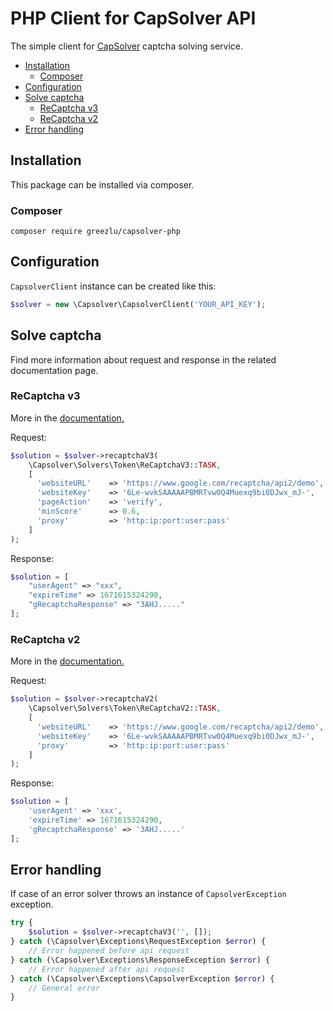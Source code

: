 # PHP Client for CapSolver API
The simple client for [CapSolver](https://capsolver.com) captcha solving service.

- [Installation](#installation)
    - [Composer](#composer)
- [Configuration](#configuration)
- [Solve captcha](#solve-captcha)
    - [ReCaptcha v3](#recaptcha-v3)
    - [ReCaptcha v2](#recaptcha-v2)
- [Error handling](#error-handling)

## Installation
This package can be installed via composer.

### Composer
```
composer require greezlu/capsolver-php
```

## Configuration
`CapsolverClient` instance can be created like this:
```php
$solver = new \Capsolver\CapsolverClient('YOUR_API_KEY');
```

## Solve captcha
Find more information about request and response in the related documentation page. 

### ReCaptcha v3
More in the [documentation.](https://docs.capsolver.com/guide/captcha/ReCaptchaV3.html)

Request:
```php
$solution = $solver->recaptchaV3(
    \Capsolver\Solvers\Token\ReCaptchaV3::TASK,
    [
      'websiteURL'    => 'https://www.google.com/recaptcha/api2/demo',
      'websiteKey'    => '6Le-wvkSAAAAAPBMRTvw0Q4Muexq9bi0DJwx_mJ-',
      'pageAction'    => 'verify',
      'minScore'      => 0.6,
      'proxy'         => 'http:ip:port:user:pass'
    ]
);
```

Response:
```php
$solution = [
    "userAgent" => "xxx",
    "expireTime" => 1671615324290,
    "gRecaptchaResponse" => "3AHJ....."
];
```

### ReCaptcha v2
More in the [documentation.](https://docs.capsolver.com/guide/captcha/ReCaptchaV2.html)

Request:
```php
$solution = $solver->recaptchaV2(
    \Capsolver\Solvers\Token\ReCaptchaV2::TASK,
    [
      'websiteURL'    => 'https://www.google.com/recaptcha/api2/demo',
      'websiteKey'    => '6Le-wvkSAAAAAPBMRTvw0Q4Muexq9bi0DJwx_mJ-',
      'proxy'         => 'http:ip:port:user:pass'
    ]
);
```

Response:
```php
$solution = [
    'userAgent' => 'xxx',
    'expireTime' => 1671615324290,
    'gRecaptchaResponse' => '3AHJ.....'
];
```

## Error handling
If case of an error solver throws an instance of `CapsolverException` exception.

```php
try {
    $solution = $solver->recaptchaV3('', []);
} catch (\Capsolver\Exceptions\RequestException $error) {
    // Error happened before api request
} catch (\Capsolver\Exceptions\ResponseException $error) {
    // Error happened after api request
} catch (\Capsolver\Exceptions\CapsolverException $error) {
    // General error
}
```
